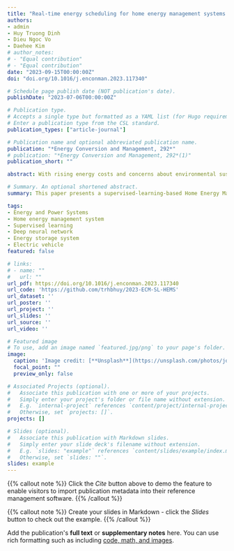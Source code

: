```yaml
---
title: "Real-time energy scheduling for home energy management systems with an energy storage system and electric vehicle based on a supervised-learning-based strategy"
authors:
- admin
- Huy Truong Dinh
- Dieu Ngoc Vo
- Daehee Kim
# author_notes:
# - "Equal contribution"
# - "Equal contribution"
date: "2023-09-15T00:00:00Z"
doi: "doi.org/10.1016/j.enconman.2023.117340"

# Schedule page publish date (NOT publication's date).
publishDate: "2023-07-06T00:00:00Z"

# Publication type.
# Accepts a single type but formatted as a YAML list (for Hugo requirements).
# Enter a publication type from the CSL standard.
publication_types: ["article-journal"]

# Publication name and optional abbreviated publication name.
publication: "*Energy Conversion and Management, 292*"
# publication: "*Energy Conversion and Management, 292*(1)"
publication_short: ""

abstract: With rising energy costs and concerns about environmental sustainability, there is a growing need to deploy Home Energy Management Systems (HEMS) that can efficiently manage household energy consumption. This paper proposes a new supervised-learning-based strategy for optimal energy scheduling of an HEMS that considers the integration of energy storage systems (ESS) and electric vehicles (EVs). The proposed supervised-learning-based HEMS framework aims to optimize the energy costs of households by forecasting the energy demand and simultaneously scheduling the charging and discharging operations of ESS and EV. From the scenarios extracted from historical data, the HEMS optimization problem is solved using a mixed-integer linear programming (MILP) solver to collect the datasets on the optimal actions of the ESS and EV. Accordingly, a supervised learning method is used to learn the optimal actions of the MILP solver using deep neural networks (DNNs). Well-trained DNNs act as decision-making tools that are subsequently applied to predict near-optimal actions for ESS and EV based on real-time data. The effectiveness of the proposed method is demonstrated through simulation results and compared with deep reinforcement learning-based and forecasting-based methods. The results show that the proposed method can significantly reduce energy costs and improve the efficiency of ESS and EV operations. Overall, the proposed supervised-learning-based HEMS offers a practical and effective solution for residential energy management.

# Summary. An optional shortened abstract.
summary: This paper presents a supervised-learning-based Home Energy Management System (HEMS) that optimizes household energy costs by forecasting demand and scheduling energy storage and electric vehicle operations, significantly improving efficiency.

tags:
- Energy and Power Systems
- Home energy management system
- Supervised learning
- Deep neural network
- Energy storage system
- Electric vehicle
featured: false

# links:
# - name: ""
#   url: ""
url_pdf: https://doi.org/10.1016/j.enconman.2023.117340
url_code: 'https://github.com/trhbhuy/2023-ECM-SL-HEMS'
url_dataset: ''
url_poster: ''
url_project: ''
url_slides: ''
url_source: ''
url_video: ''

# Featured image
# To use, add an image named `featured.jpg/png` to your page's folder. 
image:
  caption: 'Image credit: [**Unsplash**](https://unsplash.com/photos/jdD8gXaTZsc)'
  focal_point: ""
  preview_only: false

# Associated Projects (optional).
#   Associate this publication with one or more of your projects.
#   Simply enter your project's folder or file name without extension.
#   E.g. `internal-project` references `content/project/internal-project/index.md`.
#   Otherwise, set `projects: []`.
projects: []

# Slides (optional).
#   Associate this publication with Markdown slides.
#   Simply enter your slide deck's filename without extension.
#   E.g. `slides: "example"` references `content/slides/example/index.md`.
#   Otherwise, set `slides: ""`.
slides: example
---
```


{{% callout note %}}
Click the *Cite* button above to demo the feature to enable visitors to import publication metadata into their reference management software.
{{% /callout %}}

{{% callout note %}}
Create your slides in Markdown - click the *Slides* button to check out the example.
{{% /callout %}}

Add the publication's **full text** or **supplementary notes** here. You can use rich formatting such as including [code, math, and images](https://docs.hugoblox.com/content/writing-markdown-latex/).
